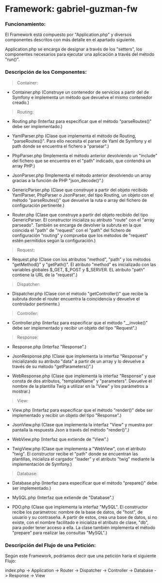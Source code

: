 # Framework: gabriel-guzman-fw


### Funcionamiento:

El Framework está compuesto por "Application.php" y diversos componentes descritos con más detalle en el apartado siguiente.

Application.php se encarga de designar a través de los "setters", los componentes necesarios para ejecutar una aplicación a través del método "run()". 


### Descripción de los Componentes:

> Container:

- Container.php
(Construye un contenedor de servicios a partir del de Symfony e implementa un método que devuelve el mismo contenedor creado.)


> Routing:

- Routing.php
(Interfaz para especificar que el método "parseRoutes()" debe ser implementado.)

- YamlParser.php
(Clase que implementa el método de Routing, "parseRoutes()". Para ello necesita el parser de Yaml de Symfony y el path donde se encuentra el fichero a "parsear".)

- PhpParser.php
(Implementa el método anterior devolviendo un "include" del fichero que se encuentra en el "path" indicado, que contendrá un array PHP.)

- JsonParser.php
(Implementa el método anterior devolviendo un array gracias a la función de PHP "json_decode()".)

- GenericParser.php
(Clase que construye a partir del objeto recibido YamlParser, PhpParser o JsonParser, del tipo Routing, un objeto con el método "parseRoutes()" que devuelve la ruta o array del fichero de configuración pertinente.)

- Router.php
(Clase que construye a partir del objeto recibido del tipo GenericParser. El constructor inicializa su atributo "route" con el "array parseado". También se encarga de devolver la subruta en la que coincida el "path" de "request" con el "path" del fichero de configuración "routing" y comprueba que los métodos de "request" estén permitidos según la configuración.)


> Request:

- Request.php
(Clase con los atributos "method", "path" y los métodos "getMethod()" y "getPath()". El atributo "method" es inicializado con las variables globales $_GET, $_POST y $_SERVER. EL atributo "path" contiene la URL de la "request".)


> Dispatcher:

- Dispatcher.php
(Clase con el método "getController()" que recibe la subruta donde el router encuentra la coincidencia y devuelve el controlador pertinente.)


> Controller:

- Controller.php
(Interfaz para especificar que el método "__invoke()" debe ser implementado y recibir un objeto del tipo "Request".)


> Response:

- Response.php
(Interfaz "Response".)

- JsonResponse.php
(Clase que implementa la interfaz "Response" y inicializando su atributo "data" a partir de un array y lo devuelve a través de su método "getParameters()".)

- WebResponse.php
(Clase que implementa la interfaz "Response" y que consta de dos atributos, "templateName" y "parameters". Devuelve el nombre de la plantilla Twig a utilizar en la "View" y los parámetros a mostrar.)


> View:

- View.php
(Interfaz para especificar que el método "render()" debe ser implementado y recibir un objeto del tipo "Response".)

- JsonView.php
(Clase que implementa la interfaz "View" y muestra por pantalla la respuesta Json a través del método "render()".)

- WebView.php
(Interfaz que extiende de "View".)

- TwigView.php
(Clase que implementa a "WebView", con el atributo "twig". El constructor recibe el "path" donde se encuentran las plantillas, inicializa el cargador "loader" y el atributo "twig" mediante la implementación de Symfony.)


> Database:

- Database.php
(Interfaz para especificar que el método "prepare()" debe ser implementado.)

- MySQL.php
(Interfaz que extiende de "Database".)

- PDO.php
(Clase que implementa la interfaz "MySQL". El constructor recibe los parámetros: nombre de la base de datos, de "host", de usuario y su contraseña. A partir de estos, crea una base de datos, si no existe, con el nombre facilitado e inicializa el atributo de clase, "db", para poder tener acceso a ella. La clase también implementa el método "prepare" para realizar las consultas "MySQL".)


### Descripción del Flujo de una Petición:

Según este Framework, podríamos decir que una petición haría el siguiente Flujo:

index.php -> Application -> Router -> Dispatcher -> Controller -> Database -> Response -> View

